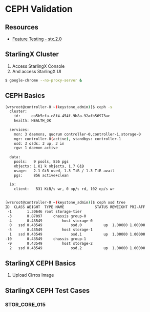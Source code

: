# CEPH Validation

## Resources

- [Feature Testing - stx.2.0](https://docs.google.com/spreadsheets/d/15us6HWgcb0dmHHZe2SyOR_UI5BvVpoU8TCST0rQd4zg)

## StarlingX Cluster

1. Access StarlingX Console
2. And access StarlingX UI

```sh
$ google-chrome --no-proxy-server &
```

## CEPH Basics

```sh
[wrsroot@controller-0 ~(keystone_admin)]$ ceph -s
  cluster:
    id:     ea5b5cfa-c8f4-454f-9b8a-92afb56973ac
    health: HEALTH_OK
 
  services:
    mon: 3 daemons, quorum controller-0,controller-1,storage-0
    mgr: controller-0(active), standbys: controller-1
    osd: 3 osds: 3 up, 3 in
    rgw: 1 daemon active
 
  data:
    pools:   9 pools, 856 pgs
    objects: 1.81 k objects, 1.7 GiB
    usage:   2.1 GiB used, 1.3 TiB / 1.3 TiB avail
    pgs:     856 active+clean
 
  io:
    client:   531 KiB/s wr, 0 op/s rd, 102 op/s wr
 
```

```sh
[wrsroot@controller-0 ~(keystone_admin)]$ ceph osd tree
ID  CLASS WEIGHT  TYPE NAME              STATUS REWEIGHT PRI-AFF 
 -1       1.30646 root storage-tier                              
 -3       0.87097     chassis group-0                            
 -4       0.43549         host storage-0                         
  0   ssd 0.43549             osd.0          up  1.00000 1.00000 
 -5       0.43549         host storage-1                         
  1   ssd 0.43549             osd.1          up  1.00000 1.00000 
-10       0.43549     chassis group-1                            
 -9       0.43549         host storage-2                         
  2   ssd 0.43549             osd.2          up  1.00000 1.00000 
```

## StarlingX CEPH Basics

1. Upload Cirros Image

## StarlingX CEPH Test Cases

### STOR_CORE_015

